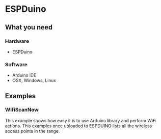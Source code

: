 # ESPDuino

## What you need

### Hardware
* ESPDuino

### Software
* Arduino IDE
* OSX, Windows, Linux

## Examples
### WifiScanNow
This example shows how easy it is to use Arduino library and perform WiFi actions. This examples once uploaded to ESPDUINO lists all the wireless access points in the range.


